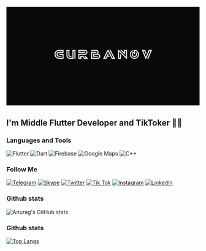 [![Header](https://github.com/Dadebay/Dadebay/blob/main/assets/logo.png)](https://www.tiktok.com/@tkmprogrammer)

## I'm Middle Flutter Developer and  TikToker 🤘😏

### Languages and Tools
![Flutter](https://img.shields.io/badge/-Flutter-090909?style=for-the-badge&logo=flutter&logoColor=47C5FB)
![Dart](https://img.shields.io/badge/-Dart-090909?style=for-the-badge&logo=dart&logoColor=097CDB)
![Firebase](https://img.shields.io/badge/-Firebase-090909?style=for-the-badge&logo=firebase&logoColor=F8C52C)
![Google Maps](https://img.shields.io/badge/-GoogleMaps-090909?style=for-the-badge&logo=googlemaps&logoColor=47C5FB)
![C++](https://img.shields.io/badge/-C++-090909?style=for-the-badge&logo=C%2b%2b&logoColor=6296CC)

### Follow Me
[![Telegram](https://img.shields.io/badge/-Telegram-090909?style=for-the-badge&logo=telegram&logoColor=27A0D9)](https://t.me/Gurbanov_D)
[![Skype](https://img.shields.io/badge/-Skype-090909?style=for-the-badge&logo=skype&logoColor=27A0D9)](live:.cid.6bfbc268707d0ac7)
[![Twitter](https://img.shields.io/badge/-Twitter-090909?style=for-the-badge&logo=Twitter&logoColor=1C9DEB)](https://twitter.com/Gurbanov_)
[![Tik Tok](https://img.shields.io/badge/-TikTok-090909?style=for-the-badge&logo=tiktok&logoColor=EE1D52)](https://www.tiktok.com/@tkmprogrammer?is_from_webapp=1&sender_device=pc)
[![Instagram](https://img.shields.io/badge/-Instagram-090909?style=for-the-badge&logo=instagram&logoColor=B4068E)]()
[![LinkedIn](https://img.shields.io/badge/-LinkedIn-090909?style=for-the-badge&logo=linkedin&logoColor=007BB6)](https://www.linkedin.com/in/dadebay-gurbanow-5717931b4/)

### Github stats
![Anurag's GitHub stats](https://github-readme-stats.vercel.app/api?username=Dadebay&show_icons=true&theme=dark)

### Github stats
[![Top Langs](https://github-readme-stats.vercel.app/api/top-langs/?username=Dadebay)](https://github.com/anuraghazra/github-readme-stats)
